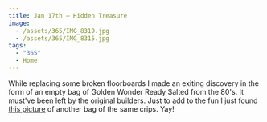 ```yaml
---
title: Jan 17th — Hidden Treasure
image:
  - /assets/365/IMG_8319.jpg
  - /assets/365/IMG_8315.jpg
tags:
  - "365"
  - Home
---
```

While replacing some broken floorboards I made an exiting discovery in the form of an empty bag of Golden Wonder Ready Salted from the 80's. It must've been left by the original builders. Just to add to the fun I just found [this picture](http://www.flickr.com/photos/23574881@N06/3494194715) of another bag of the same crips. Yay!